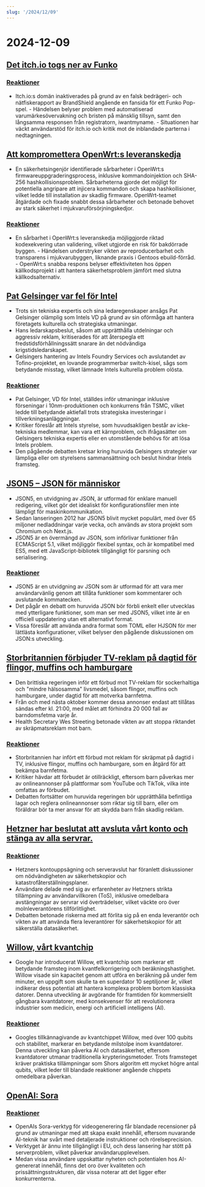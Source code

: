 ```yaml
---
slug: '/2024/12/09'
---
```


# 2024-12-09

## [Det itch.io togs ner av Funko](https://bsky.app/profile/itch.io/post/3lcu6h465bs2n)

### [Reaktioner](https://news.ycombinator.com/item?id=42363727)

- Itch.io:s domän inaktiverades på grund av en falsk bedrägeri- och nätfiskerapport av BrandShield angående en fansida för ett Funko Pop-spel. - Händelsen belyser problem med automatiserad varumärkesövervakning och bristen på mänsklig tillsyn, samt den långsamma responsen från registratorn, iwantmyname. - Situationen har väckt användarstöd för itch.io och kritik mot de inblandade parterna i nedtagningen.

## [Att kompromettera OpenWrt:s leveranskedja](https://flatt.tech/research/posts/compromising-openwrt-supply-chain-sha256-collision/)

- En säkerhetsingenjör identifierade sårbarheter i OpenWrt:s firmwareuppgraderingsprocess, inklusive kommandoinjektion och SHA-256 hashkollisionsproblem. Sårbarheterna gjorde det möjligt för potentiella angripare att injicera kommandon och skapa hashkollisioner, vilket ledde till installation av skadlig firmware. OpenWrt-teamet åtgärdade och fixade snabbt dessa sårbarheter och betonade behovet av stark säkerhet i mjukvaruförsörjningskedjor.

### [Reaktioner](https://news.ycombinator.com/item?id=42363102)

- En sårbarhet i OpenWrt:s leveranskedja möjliggjorde riktad kodexekvering utan validering, vilket utgjorde en risk för bakdörrade byggen. - Händelsen understryker vikten av reproducerbarhet och transparens i mjukvarubyggen, liknande praxis i Gentoos ebuild-förråd. - OpenWrt:s snabba respons belyser effektiviteten hos öppen källkodsprojekt i att hantera säkerhetsproblem jämfört med slutna källkodsalternativ.

## [Pat Gelsinger var fel för Intel](https://bcantrill.dtrace.org/2024/12/08/why-gelsinger-was-wrong-for-intel/)

- Trots sin tekniska expertis och sina ledaregenskaper ansågs Pat Gelsinger olämplig som Intels VD på grund av sin oförmåga att hantera företagets kulturella och strategiska utmaningar.
- Hans ledarskapsbeslut, såsom att upprätthålla utdelningar och aggressiv reklam, kritiserades för att återspegla ett fredstidsförhållningssätt snarare än det nödvändiga krigstidsledarskapet.
- Gelsingers hantering av Intels Foundry Services och avslutandet av Tofino-projektet, en lovande programmerbar switch-kisel, sågs som betydande misstag, vilket lämnade Intels kulturella problem olösta.

### [Reaktioner](https://news.ycombinator.com/item?id=42361955)

- Pat Gelsinger, VD för Intel, ställdes inför utmaningar inklusive förseningar i 10nm-produktionen och konkurrens från TSMC, vilket ledde till betydande aktiefall trots strategiska investeringar i tillverkningsanläggningar.
- Kritiker föreslår att Intels styrelse, som huvudsakligen består av icke-tekniska medlemmar, kan vara ett kärnproblem, och ifrågasätter om Gelsingers tekniska expertis eller en utomstående behövs för att lösa Intels problem.
- Den pågående debatten kretsar kring huruvida Gelsingers strategier var lämpliga eller om styrelsens sammansättning och beslut hindrar Intels framsteg.

## [JSON5 – JSON för människor](https://json5.org/)

- JSON5, en utvidgning av JSON, är utformad för enklare manuell redigering, vilket gör det idealiskt för konfigurationsfiler men inte lämpligt för maskinkommunikation.
- Sedan lanseringen 2012 har JSON5 blivit mycket populärt, med över 65 miljoner nedladdningar varje vecka, och används av stora projekt som Chromium och Next.js.
- JSON5 är en övermängd av JSON, som införlivar funktioner från ECMAScript 5.1, vilket möjliggör flexibel syntax, och är kompatibel med ES5, med ett JavaScript-bibliotek tillgängligt för parsning och serialisering.

### [Reaktioner](https://news.ycombinator.com/item?id=42360681)

- JSON5 är en utvidgning av JSON som är utformad för att vara mer användarvänlig genom att tillåta funktioner som kommentarer och avslutande kommatecken.
- Det pågår en debatt om huruvida JSON bör förbli enkelt eller utvecklas med ytterligare funktioner, som man ser med JSON5, vilket inte är en officiell uppdatering utan ett alternativt format.
- Vissa föreslår att använda andra format som TOML eller HJSON för mer lättlästa konfigurationer, vilket belyser den pågående diskussionen om JSON:s utveckling.

## [Storbritannien förbjuder TV-reklam på dagtid för flingor, muffins och hamburgare](https://www.france24.com/en/live-news/20241204-uk-bans-daytime-tv-ads-for-cereals-muffins-and-burgers)

- Den brittiska regeringen inför ett förbud mot TV-reklam för sockerhaltiga och "mindre hälsosamma" livsmedel, såsom flingor, muffins och hamburgare, under dagtid för att motverka barnfetma.
- Från och med nästa oktober kommer dessa annonser endast att tillåtas sändas efter kl. 21:00, med målet att förhindra 20 000 fall av barndomsfetma varje år.
- Health Secretary Wes Streeting betonade vikten av att stoppa riktandet av skräpmatsreklam mot barn.

### [Reaktioner](https://news.ycombinator.com/item?id=42359836)

- Storbritannien har infört ett förbud mot reklam för skräpmat på dagtid i TV, inklusive flingor, muffins och hamburgare, som en åtgärd för att bekämpa barnfetma.
- Kritiker hävdar att förbudet är otillräckligt, eftersom barn påverkas mer av onlineannonser på plattformar som YouTube och TikTok, vilka inte omfattas av förbudet.
- Debatten fortsätter om huruvida regeringen bör upprätthålla befintliga lagar och reglera onlineannonser som riktar sig till barn, eller om föräldrar bör ta mer ansvar för att skydda barn från skadlig reklam.

## [Hetzner har beslutat att avsluta vårt konto och stänga av alla servrar.](https://mastodon.social/@kiwix/113622081750449356)

### [Reaktioner](https://news.ycombinator.com/item?id=42365295)

- Hetzners kontouppsägning och serveravslut har föranlett diskussioner om nödvändigheten av säkerhetskopior och katastrofåterställningsplaner.
- Användare delade med sig av erfarenheter av Hetzners strikta tillämpning av användarvillkoren (ToS), inklusive omedelbara avstängningar av servrar vid överträdelser, vilket väckte oro över molnleverantörens tillförlitlighet.
- Debatten betonade riskerna med att förlita sig på en enda leverantör och vikten av att använda flera leverantörer för säkerhetskopior för att säkerställa datasäkerhet.

## [Willow, vårt kvantchip](https://blog.google/technology/research/google-willow-quantum-chip/)

- Google har introducerat Willow, ett kvantchip som markerar ett betydande framsteg inom kvantfelkorrigering och beräkningshastighet. Willow visade sin kapacitet genom att utföra en beräkning på under fem minuter, en uppgift som skulle ta en superdator 10 septiljoner år, vilket indikerar dess potential att hantera komplexa problem bortom klassiska datorer. Denna utveckling är avgörande för framtiden för kommersiellt gångbara kvantdatorer, med konsekvenser för att revolutionera industrier som medicin, energi och artificiell intelligens (AI).

### [Reaktioner](https://news.ycombinator.com/item?id=42367649)

- Googles tillkännagivande av kvantchippet Willow, med över 100 qubits och stabilitet, markerar en betydande milstolpe inom kvantdatorer. Denna utveckling kan påverka AI och datasäkerhet, eftersom kvantdatorer utmanar traditionella krypteringsmetoder. Trots framsteget kräver praktiska tillämpningar som Shors algoritm ett mycket högre antal qubits, vilket leder till blandade reaktioner angående chippets omedelbara påverkan.

## [OpenAI: Sora](https://sora.com/)

### [Reaktioner](https://news.ycombinator.com/item?id=42368604)

- OpenAIs Sora-verktyg för videogenerering får blandade recensioner på grund av utmaningar med att skapa exakt innehåll, eftersom nuvarande AI-teknik har svårt med detaljerade instruktioner och rörelseprecision.
- Verktyget är ännu inte tillgängligt i EU, och dess lansering har stött på serverproblem, vilket påverkar användarupplevelsen.
- Medan vissa användare uppskattar nyheten och potentialen hos AI-genererat innehåll, finns det oro över kvaliteten och prissättningsstrukturen, där vissa noterar att det ligger efter konkurrenterna.

<head>
  <meta property="og:title" content="Det itch.io togs ner av Funko" />
  <meta property="og:type" content="website" />
  <meta property="og:image" content="https://og.cho.sh/api/og/?title=Det%20itch.io%20togs%20ner%20av%20Funko&subheading=m%C3%A5ndag%209%20december%202024%3A%20Sammanfattning%20av%20Hacker%20News" />
</head>
